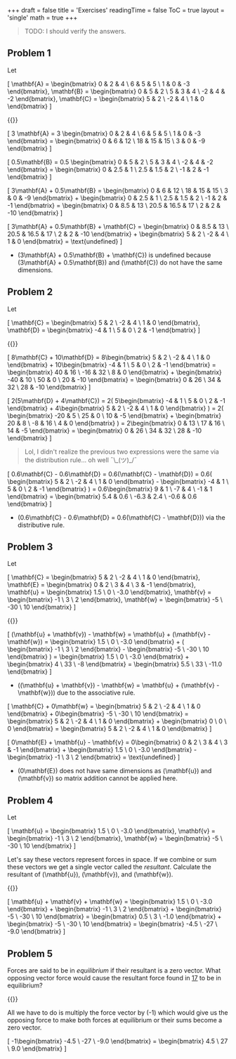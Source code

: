 +++
draft = false
title = 'Exercises'
readingTime = false
ToC = true
layout = 'single'
math = true
+++

> TODO: I should verify the answers.

## Problem 1

Let

\[
  \mathbf{A} = \begin{bmatrix}
    0 & 2 & 4 \\
    6 & 5 & 5 \\
    1 & 0 & -3
  \end{bmatrix},
  \mathbf{B} = \begin{bmatrix}
    0  & 5 &  2 \\
    5  & 3 &  4 \\
    -2 & 4 & -2
  \end{bmatrix},
  \mathbf{C} = \begin{bmatrix}
     5 & 2 \\
    -2 & 4 \\
     1 & 0
  \end{bmatrix}
\]

{{<divider>}}

\[
  3 \mathbf{A} = 3 
    \begin{bmatrix}
      0 & 2 & 4 \\
      6 & 5 & 5 \\
      1 & 0 & -3
    \end{bmatrix} = 
    \begin{bmatrix}
      0  & 6 & 12 \\
      18 & 15 & 15 \\
      3 & 0 & -9
    \end{bmatrix}
\]

\[
  0.5\mathbf{B} = 0.5
  \begin{bmatrix}
    0  & 5 &  2 \\
    5  & 3 &  4 \\
    -2 & 4 & -2
  \end{bmatrix} =
  \begin{bmatrix}
    0   &  2.5 &  1 \\
    2.5 &  1.5 &  2 \\
    -1  &  2   & -1
  \end{bmatrix}
\]

\[
  3\mathbf{A} + 0.5\mathbf{B} =
  \begin{bmatrix}
    0  & 6 & 12 \\
    18 & 15 & 15 \\
    3 & 0 & -9
  \end{bmatrix} + 
  \begin{bmatrix}
    0   &  2.5 &  1 \\
    2.5 &  1.5 &  2 \\
    -1  &  2   & -1
  \end{bmatrix} = 
  \begin{bmatrix}
  0    & 8.5  & 13 \\
  20.5 & 16.5 & 17 \\
  2    & 2    & -10
  \end{bmatrix}
\]

\[
  3\mathbf{A} + 0.5\mathbf{B} + \mathbf{C} =
  \begin{bmatrix}
  0    & 8.5  & 13 \\
  20.5 & 16.5 & 17 \\
  2    & 2    & -10
  \end{bmatrix} + 
  \begin{bmatrix}
     5 & 2 \\
    -2 & 4 \\
     1 & 0
  \end{bmatrix} = \text{undefined}
\]

- \(3\mathbf{A} + 0.5\mathbf{B} + \mathbf{C}\) is undefined because \(3\mathbf{A} + 0.5\mathbf{B}\) and \(\mathbf{C}\) do not have the same dimensions.

## Problem 2

Let

\[
  \mathbf{C} = \begin{bmatrix}
     5 & 2 \\
    -2 & 4 \\
     1 & 0
  \end{bmatrix},
  \mathbf{D} = \begin{bmatrix}
    -4 & 1 \\
    5  & 0 \\
    2  & -1
  \end{bmatrix}
\]

{{<divider>}}

\[
  8\mathbf{C} + 10\mathbf{D} =
  8\begin{bmatrix}
     5 & 2 \\
    -2 & 4 \\
     1 & 0
  \end{bmatrix} +
  10\begin{bmatrix}
    -4 & 1 \\
    5  & 0 \\
    2  & -1
  \end{bmatrix} = 
  \begin{bmatrix}
    40  & 16 \\
    -16 & 32 \\
    8   & 0
  \end{bmatrix} +
  \begin{bmatrix}
    -40 & 10 \\
    50  & 0 \\
    20  & -10
  \end{bmatrix} =
  \begin{bmatrix}
    0  & 26 \\
    34 & 32 \\
    28 & -10
  \end{bmatrix}
\]

\[
  2(5\mathbf{D} + 4\mathbf{C}) =
  2(
    5\begin{bmatrix}
      -4 & 1 \\
      5  & 0 \\
      2  & -1
    \end{bmatrix} + 
    4\begin{bmatrix}
       5 & 2 \\
      -2 & 4 \\
       1 & 0
    \end{bmatrix}
  ) =
  2(
    \begin{bmatrix}
      -20 & 5 \\
      25  & 0 \\
      10  & -5
    \end{bmatrix} +
    \begin{bmatrix}
      20 & 8 \\
      -8 & 16 \\
      4  & 0 
    \end{bmatrix}
  ) =
  2\begin{bmatrix}
    0  & 13 \\
    17 & 16 \\
    14 & -5
  \end{bmatrix} =
  \begin{bmatrix}
    0  & 26 \\
    34 & 32 \\
    28 & -10
  \end{bmatrix}
\]

> Lol, I didn't realize the previous two expressions were the same via the distribution rule... oh well ¯\\\_(ツ)_/¯

\[
  0.6\mathbf{C} - 0.6\mathbf{D} = 0.6(\mathbf{C} - \mathbf{D}) =
  0.6(
    \begin{bmatrix}
       5 & 2 \\
      -2 & 4 \\
       1 & 0
    \end{bmatrix} - 
    \begin{bmatrix}
      -4 & 1 \\
      5  & 0 \\
      2  & -1
    \end{bmatrix}
  ) =
  0.6\begin{bmatrix}
    9  & 1 \\
    -7 & 4 \\
    -1 & 1
  \end{bmatrix} =
  \begin{bmatrix}
    5.4  & 0.6 \\
    -6.3 & 2.4 \\
    -0.6 & 0.6 
  \end{bmatrix}
\]

- \(0.6\mathbf{C} - 0.6\mathbf{D} = 0.6(\mathbf{C} - \mathbf{D})\) via the distributive rule.

## Problem 3

Let

\[
  \mathbf{C} = \begin{bmatrix}
     5 & 2 \\
    -2 & 4 \\
     1 & 0
  \end{bmatrix},
  \mathbf{E} = \begin{bmatrix}
    0 & 2 \\
    3 & 4 \\
    3 & -1
  \end{bmatrix},
  \mathbf{u} = \begin{bmatrix}
    1.5 \\
    0 \\
    -3.0
  \end{bmatrix},
  \mathbf{v} = \begin{bmatrix}
    -1 \\
    3 \\
    2
  \end{bmatrix},
  \mathbf{w} = \begin{bmatrix}
    -5 \\
    -30 \\
    10
  \end{bmatrix}
\]

{{<divider>}}

\[
  (\mathbf{u} + \mathbf{v}) - \mathbf{w} = \mathbf{u} + (\mathbf{v} - \mathbf{w}) = 
  \begin{bmatrix}
    1.5 \\
    0 \\
    -3.0
  \end{bmatrix} + (
    \begin{bmatrix}
      -1 \\
      3 \\
      2
    \end{bmatrix} -
    \begin{bmatrix}
      -5 \\
      -30 \\
      10
    \end{bmatrix}
  ) =
  \begin{bmatrix}
    1.5 \\
    0 \\
    -3.0
  \end{bmatrix} +
  \begin{bmatrix}
    4 \\
    33 \\
    -8
  \end{bmatrix} =
  \begin{bmatrix}
    5.5 \\
    33 \\
    -11.0
  \end{bmatrix}
\]

- \((\mathbf{u} + \mathbf{v}) - \mathbf{w} = \mathbf{u} + (\mathbf{v} - \mathbf{w})\) due to the associative rule.

\[
  \mathbf{C} + 0\mathbf{w} = 
  \begin{bmatrix}
     5 & 2 \\
    -2 & 4 \\
     1 & 0
  \end{bmatrix} +
  0\begin{bmatrix}
    -5 \\
    -30 \\
    10
  \end{bmatrix} =
  \begin{bmatrix}
     5 & 2 \\
    -2 & 4 \\
     1 & 0
  \end{bmatrix} +
  \begin{bmatrix}
    0 \\
    0 \\
    0
  \end{bmatrix} =
  \begin{bmatrix}
     5 & 2 \\
    -2 & 4 \\
     1 & 0
  \end{bmatrix}
\]

\[
  0\mathbf{E} + \mathbf{u} - \mathbf{v} =
  0\begin{bmatrix}
    0 & 2 \\
    3 & 4 \\
    3 & -1
  \end{bmatrix} +
  \begin{bmatrix}
    1.5 \\
    0 \\
    -3.0
  \end{bmatrix} -
  \begin{bmatrix}
    -1 \\
    3 \\
    2
  \end{bmatrix} = \text{undefined}
\]

- \(0\mathbf{E}\) does not have same dimensions as \(\mathbf{u}\) and \(\mathbf{v}\) so matrix addition cannot be applied here.

## Problem 4

Let 

\[
  \mathbf{u} = \begin{bmatrix}
    1.5 \\
    0 \\
    -3.0
  \end{bmatrix},
  \mathbf{v} = \begin{bmatrix}
    -1 \\
    3 \\
    2
  \end{bmatrix},
  \mathbf{w} = \begin{bmatrix}
    -5 \\
    -30 \\
    10
  \end{bmatrix}
\]

Let's say these vectors represent forces in space. If we combine or sum these vectors we get a single vector called the _resultant_. Calculate the resultant of \(\mathbf{u}\), \(\mathbf{v}\), and \(\mathbf{w}\).

{{<divider>}}

\[
\mathbf{u} + \mathbf{v} + \mathbf{w} =
\begin{bmatrix}
  1.5 \\
  0 \\
  -3.0
\end{bmatrix} +
\begin{bmatrix}
  -1 \\
  3 \\
  2
\end{bmatrix} +
\begin{bmatrix}
  -5 \\
  -30 \\
  10
\end{bmatrix} = 
\begin{bmatrix}
0.5 \\
3 \\
-1.0
\end{bmatrix} +
\begin{bmatrix}
-5 \\
-30 \\
10
\end{bmatrix} =
\begin{bmatrix}
-4.5 \\
-27 \\
-9.0
\end{bmatrix}
\]

## Problem 5

Forces are said to be in _equilibrium_ if their resultant is a zero vector. What opposing vector force would cause the resultant force found in [17](#17) to be in equilibrium?

{{<divider>}}

All we have to do is multiply the force vector by \(-1\) which would give us the opposing force to make both forces at equilibrium or their sums become a zero vector.

\[
  -1\begin{bmatrix}
    -4.5 \\
    -27 \\
    -9.0
  \end{bmatrix} =
  \begin{bmatrix}
    4.5 \\
    27 \\
    9.0
  \end{bmatrix}
\]
